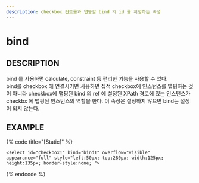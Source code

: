 ```yaml
---
description: checkbox 컨트롤과 연동할 bind 의 id 를 지정하는 속성     
---
```


#   bind                       

## DESCRIPTION

bind 를 사용하면 calculate, constraint 등 편리한 기능을 사용할 수 있다.  
bind를 checkbox 에 연결시키면 사용하면 집적 checkbox에 인스턴스를 맵핑하는 것이 아니라 
checkbox에 맵핑된 bind 의 ref 에 설정된 XPath 경로에 있는 인스턴스가 checkbx 에 맵핑된 인스턴스의 역할을 한다.
이 속성은 설정하지 않으면 bind는 설정이 되지 않는다.

## EXAMPLE

{% code title="\[Static\]" %}
```markup
<select id="checkbox1" bind="bind1" overflow="visible" appearance="full" style="left:50px; top:280px; width:125px; height:135px; border-style:none; ">
```
{% endcode %}